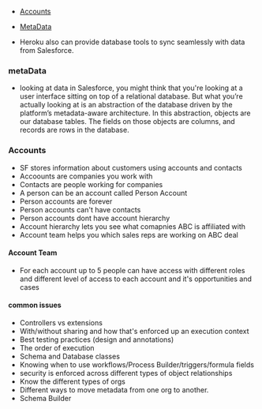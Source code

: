 * [Accounts](#Accounts)
* [MetaData](#MetaData)

* Heroku also can provide database tools to sync seamlessly with data from Salesforce.

### metaData
* looking at data in Salesforce, you might think that you're looking at a user interface sitting on top of a relational database. But what you’re actually looking at is an abstraction of the database driven by the platform’s metadata-aware architecture.
In this abstraction, objects are our database tables. The fields on those objects are columns, and records are rows in the database.



### Accounts 
* SF stores information about customers using accounts and contacts
* Accoounts are companies you work with 
* Contacts are people working for companies
* A person can be an account called Person Account
* Person accounts are forever 
* Person accounts can't have contacts
* Person accounts dont have account hierarchy
* Account hierarchy lets you see what comapnies ABC is affiliated with
* Account team helps you which sales reps are working on ABC deal

#### Account Team
* For each account up to 5 people can have access with different roles and different level of access to each account and it's opportunities and cases

#### common issues
* Controllers vs extensions
* With/without sharing and how that's enforced up an execution context
* Best testing practices (design and annotations)
* The order of execution 
* Schema and Database classes
* Knowing when to use workflows/Process Builder/triggers/formula fields
* security is enforced across different types of object relationships
* Know the different types of orgs
* Different ways to move metadata from one org to another.
* Schema Builder
